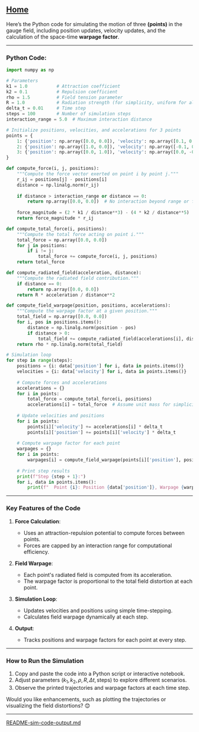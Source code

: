 [Home](https://t2m.io/VwvDcuw)
---

Here’s the Python code for simulating the motion of three **(points)** in the gauge field, including position updates, velocity updates, and the calculation of the space-time **warpage factor**.

---

### **Python Code:**

```python
import numpy as np

# Parameters
k1 = 1.0           # Attraction coefficient
k2 = 0.1           # Repulsion coefficient
rho = 1.5          # Field tension parameter
R = 1.0            # Radiation strength (for simplicity, uniform for all points)
delta_t = 0.01     # Time step
steps = 100        # Number of simulation steps
interaction_range = 5.0  # Maximum interaction distance

# Initialize positions, velocities, and accelerations for 3 points
points = {
    1: {'position': np.array([0.0, 0.0]), 'velocity': np.array([0.1, 0.2])},
    2: {'position': np.array([1.0, 0.0]), 'velocity': np.array([-0.1, 0.1])},
    3: {'position': np.array([0.0, 1.0]), 'velocity': np.array([0.0, -0.1])},
}

def compute_force(i, j, positions):
    """Compute the force vector exerted on point i by point j."""
    r_ij = positions[j] - positions[i]
    distance = np.linalg.norm(r_ij)
    
    if distance > interaction_range or distance == 0:
        return np.array([0.0, 0.0])  # No interaction beyond range or for self-interaction
    
    force_magnitude = (2 * k1 / distance**3) - (4 * k2 / distance**5)
    return force_magnitude * r_ij

def compute_total_force(i, positions):
    """Compute the total force acting on point i."""
    total_force = np.array([0.0, 0.0])
    for j in positions:
        if i != j:
            total_force += compute_force(i, j, positions)
    return total_force

def compute_radiated_field(acceleration, distance):
    """Compute the radiated field contribution."""
    if distance == 0:
        return np.array([0.0, 0.0])
    return R * acceleration / distance**2

def compute_field_warpage(position, positions, accelerations):
    """Compute the warpage factor at a given position."""
    total_field = np.array([0.0, 0.0])
    for i, pos in positions.items():
        distance = np.linalg.norm(position - pos)
        if distance > 0:
            total_field += compute_radiated_field(accelerations[i], distance)
    return rho * np.linalg.norm(total_field)

# Simulation loop
for step in range(steps):
    positions = {i: data['position'] for i, data in points.items()}
    velocities = {i: data['velocity'] for i, data in points.items()}
    
    # Compute forces and accelerations
    accelerations = {}
    for i in points:
        total_force = compute_total_force(i, positions)
        accelerations[i] = total_force  # Assume unit mass for simplicity
    
    # Update velocities and positions
    for i in points:
        points[i]['velocity'] += accelerations[i] * delta_t
        points[i]['position'] += points[i]['velocity'] * delta_t
    
    # Compute warpage factor for each point
    warpages = {}
    for i in points:
        warpages[i] = compute_field_warpage(points[i]['position'], positions, accelerations)
    
    # Print step results
    print(f"Step {step + 1}:")
    for i, data in points.items():
        print(f"  Point {i}: Position {data['position']}, Warpage {warpages[i]:.4f}")
```

---

### **Key Features of the Code**
1. **Force Calculation**:
   - Uses an attraction-repulsion potential to compute forces between points.
   - Forces are capped by an interaction range for computational efficiency.

2. **Field Warpage**:
   - Each point's radiated field is computed from its acceleration.
   - The warpage factor is proportional to the total field distortion at each point.

3. **Simulation Loop**:
   - Updates velocities and positions using simple time-stepping.
   - Calculates field warpage dynamically at each step.

4. **Output**:
   - Tracks positions and warpage factors for each point at every step.

---

### **How to Run the Simulation**
1. Copy and paste the code into a Python script or interactive notebook.
2. Adjust parameters ($k_1, k_2, \rho, R, \Delta t, \text{steps}$) to explore different scenarios.
3. Observe the printed trajectories and warpage factors at each time step.

Would you like enhancements, such as plotting the trajectories or visualizing the field distortions? 😊


---

[README-sim-code-output.md](https://t2m.io/8pqSciQ)
